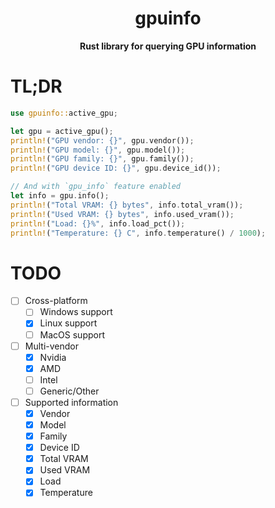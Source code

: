 <div align="center">
  <h1>gpuinfo</h1>
  <p>
    <strong>Rust library for querying GPU information</strong>
  </p>
</div>

# TL;DR

```rust
use gpuinfo::active_gpu;

let gpu = active_gpu();
println!("GPU vendor: {}", gpu.vendor());
println!("GPU model: {}", gpu.model());
println!("GPU family: {}", gpu.family());
println!("GPU device ID: {}", gpu.device_id());

// And with `gpu_info` feature enabled
let info = gpu.info();
println!("Total VRAM: {} bytes", info.total_vram());
println!("Used VRAM: {} bytes", info.used_vram());
println!("Load: {}%", info.load_pct());
println!("Temperature: {} C", info.temperature() / 1000);
```

# TODO

* [ ] Cross-platform
  * [ ] Windows support
  * [x] Linux support
  * [ ] MacOS support
* [ ] Multi-vendor
  * [x] Nvidia
  * [x] AMD
  * [ ] Intel
  * [ ] Generic/Other
* [ ] Supported information
  * [x] Vendor
  * [x] Model
  * [x] Family
  * [x] Device ID
  * [x] Total VRAM
  * [x] Used VRAM
  * [x] Load
  * [x] Temperature